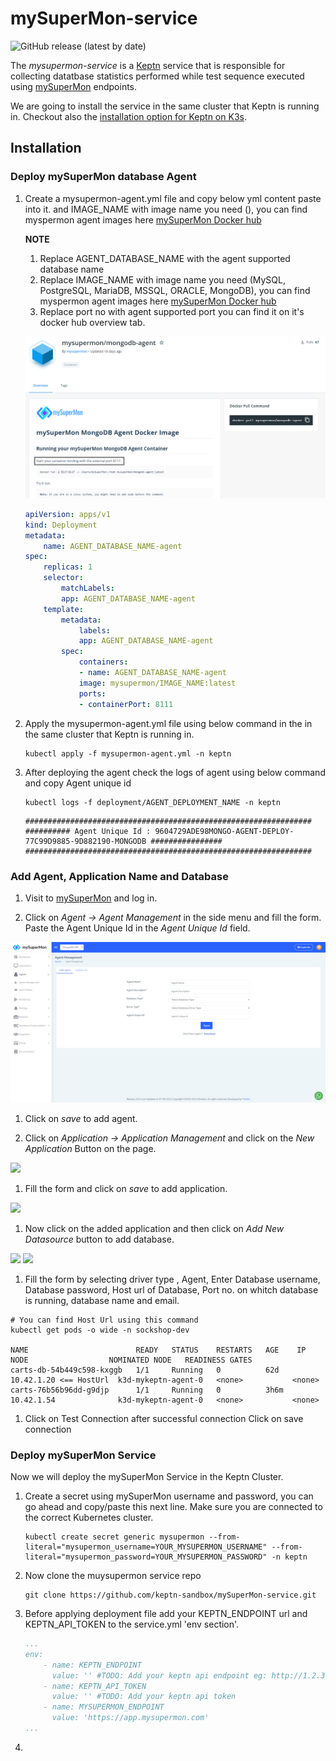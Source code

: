 # mySuperMon-service

![GitHub release (latest by date)](https://img.shields.io/github/v/release/keptn-contrib/mysupermon-service?include_prereleases)

The *mysupermon-service* is a [Keptn](https://keptn.sh) service that is responsible for collecting datatbase statistics performed while test sequence executed using [mySuperMon](https://app.mysupermon.com) endpoints.

We are going to install the service in the same cluster that Keptn is running in.
Checkout also the [installation option for Keptn on K3s](https://github.com/keptn-sandbox/keptn-on-k3s).

## Installation

### Deploy mySuperMon database Agent

1. Create a mysupermon-agent.yml file and copy below yml content paste into it.  and IMAGE_NAME with image name you need (), you can find myspermon agent images here [mySuperMon Docker hub](https://hub.docker.com/u/mysupermon)

    **NOTE**
    1. Replace AGENT_DATABASE_NAME with the agent supported database name
    1. Replace IMAGE_NAME with image name you need (MySQL, PostgreSQL, MariaDB, MSSQL, ORACLE, MongoDB), you can find myspermon agent images here [mySuperMon Docker hub](https://hub.docker.com/u/mysupermon)
    1. Replace port no with agent supported port you can find it on it's docker hub overview tab.

    ![](./images/docker-agent-port.png)



    ```yml
    apiVersion: apps/v1
    kind: Deployment
    metadata:
        name: AGENT_DATABASE_NAME-agent
    spec:
        replicas: 1
        selector:
            matchLabels:
            app: AGENT_DATABASE_NAME-agent
        template:
            metadata:
                labels:
                app: AGENT_DATABASE_NAME-agent
            spec:
                containers:
                - name: AGENT_DATABASE_NAME-agent
                image: mysupermon/IMAGE_NAME:latest
                ports:
                - containerPort: 8111  
    ```

1. Apply the mysupermon-agent.yml file using below command in the in the same cluster that Keptn is running in.

    ```
    kubectl apply -f mysupermon-agent.yml -n keptn
    ```

1. After deploying the agent check the logs of agent using below command and copy Agent unique id

    ```
    kubectl logs -f deployment/AGENT_DEPLOYMENT_NAME -n keptn
    ```

    ```
    ################################################################
    ########## Agent Unique Id : 9604729ADE98MONGO-AGENT-DEPLOY-77C99D9885-9D882190-MONGODB ################
    ################################################################

    ```


### Add Agent, Application Name and Database

1. Visit to [mySuperMon](https://app.mysupermon.com) and log in.

1. Click on *Agent -> Agent Management* in the side menu and fill the form. Paste the Agent Unique Id in the *Agent Unique Id* field.

![](./images/add-agent.png)

1. Click on *save* to add agent.

1. Click on *Application -> Application Management* and click on the *New Application* Button on the page.

![](https://app.mysupermon.com/assets/images/docs/mysql/config-app/config1.png)

1. Fill the form and click on *save* to add application.

![](https://app.mysupermon.com/assets/images/docs/mysql/config-app/config2.png)

1. Now click on the added application and then click on *Add New Datasource* button to add database.

![](https://app.mysupermon.com/assets/images/docs/mysql/config-app/config2.png)  ![](https://app.mysupermon.com/assets/images/docs/mysql/config-app/config2.png)

1. Fill the form by selecting driver type , Agent, Enter Database username, Database password, Host url of Database, Port no. on whitch database is running, database name and email.

```
# You can find Host Url using this command
kubectl get pods -o wide -n sockshop-dev

NAME                        READY   STATUS    RESTARTS   AGE    IP                      NODE                  NOMINATED NODE   READINESS GATES
carts-db-54b449c598-kxggb   1/1     Running   0          62d    10.42.1.20 <== HostUrl  k3d-mykeptn-agent-0   <none>           <none>
carts-76b56b96dd-g9djp      1/1     Running   0          3h6m   10.42.1.54              k3d-mykeptn-agent-0   <none>           <none>

```

1. Click on Test Connection after successful connection Click on save connection

### Deploy mySuperMon Service

Now we will deploy the mySuperMon Service in the Keptn Cluster.

1. Create a secret using mySuperMon username and password, you can go ahead and copy/paste this next line. Make sure you are connected to the correct Kubernetes cluster.

    ```
    kubectl create secret generic mysupermon --from-literal="mysupermon_username=YOUR_MYSUPERMON_USERNAME" --from-literal="mysupermon_password=YOUR_MYSUPERMON_PASSWORD" -n keptn
    ```

1. Now clone the muysupermon service repo

    ```
    git clone https://github.com/keptn-sandbox/mySuperMon-service.git
    ```

2. Before applying deployment file add your KEPTN_ENDPOINT url and KEPTN_API_TOKEN to the service.yml 'env section'.

    ```yaml
    ...
    env:
        - name: KEPTN_ENDPOINT
          value: '' #TODO: Add your keptn api endpoint eg: http://1.2.3.4.nip.io/api
        - name: KEPTN_API_TOKEN
          value: '' #TODO: Add your keptn api token
        - name: MYSUPERMON_ENDPOINT
          value: 'https://app.mysupermon.com'
    ...
    ```
3. 
